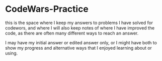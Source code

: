 # CodeWars-Practice

this is the space where I keep my answers to problems I have solved for codewors, and where I will also keep notes of where I have improved the code, as there are often many different ways to reach an answer.

I may have my initial answer or edited answer only, or I might have both to show my progress and alternative ways that I enjoyed learning about or using.
